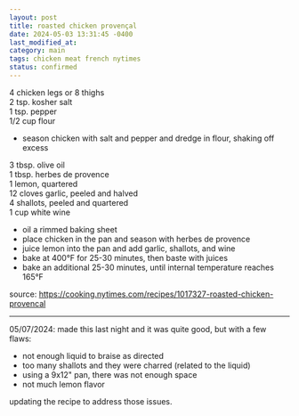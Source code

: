 ```yaml
---
layout: post
title: roasted chicken provençal
date: 2024-05-03 13:31:45 -0400
last_modified_at: 
category: main
tags: chicken meat french nytimes
status: confirmed
---
```


4 chicken legs or 8 thighs  
2 tsp. kosher salt  
1 tsp. pepper  
1/2 cup flour  
* season chicken with salt and pepper and dredge in flour, shaking off excess

3 tbsp. olive oil  
1 tbsp. herbes de provence  
1 lemon, quartered  
12 cloves garlic, peeled and halved  
4 shallots, peeled and quartered  
1 cup white wine  
* oil a rimmed baking sheet
* place chicken in the pan and season with herbes de provence
* juice lemon into the pan and add garlic, shallots, and wine
* bake at 400°F for 25-30 minutes, then baste with juices 
* bake an additional 25-30 minutes, until internal temperature reaches 165°F

source: <https://cooking.nytimes.com/recipes/1017327-roasted-chicken-provencal>

---

05/07/2024: made this last night and it was quite good, but with a few flaws:
* not enough liquid to braise as directed
* too many shallots and they were charred (related to the liquid)
* using a 9x12" pan, there was not enough space
* not much lemon flavor

updating the recipe to address those issues.
